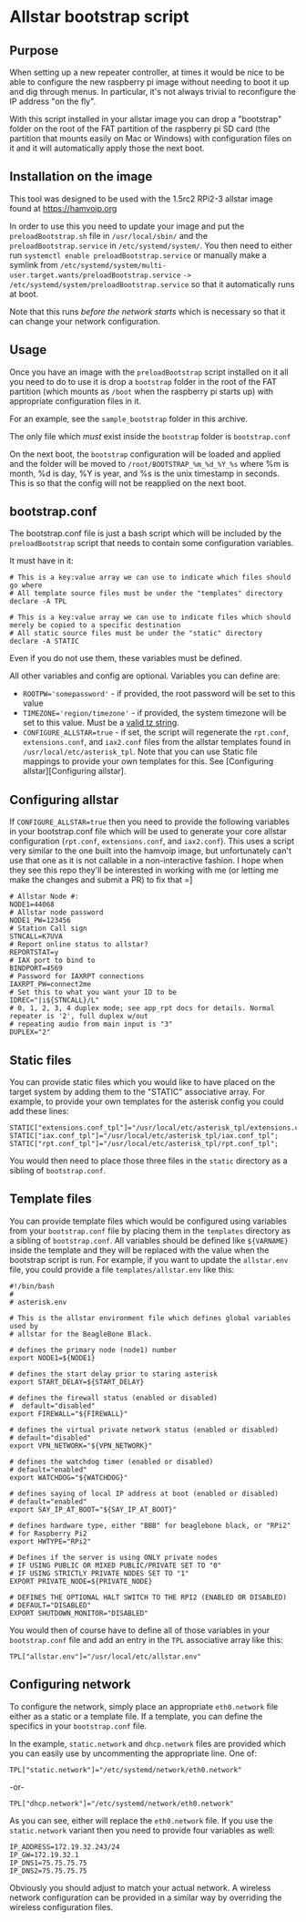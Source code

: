 Allstar bootstrap script
========================

Purpose
-------

When setting up a new repeater controller, at times it would be nice to be able to configure the
new raspberry pi image without needing to boot it up and dig through menus. In particular, it's
not always trivial to reconfigure the IP address "on the fly".

With this script installed in your allstar image you can drop a "bootstrap" folder on the root
of the FAT partition of the raspberry pi SD card (the partition that mounts easily on Mac or Windows)
with configuration files on it and it will automatically apply those the next boot.

Installation on the image
-------------------------

This tool was designed to be used with the 1.5rc2 RPi2-3 allstar image found at https://hamvoip.org

In order to use this you need to update your image and put the `preloadBootstrap.sh` file in
`/usr/local/sbin/` and the `preloadBootstrap.service` in `/etc/systemd/system/`. You then need
to either run `systemctl enable preloadBootstrap.service` or manually make a symlink from
`/etc/systemd/system/multi-user.target.wants/preloadBootstrap.service`
`->` `/etc/systemd/system/preloadBootstrap.service` so that it automatically runs at boot.

Note that this runs *before the network starts* which is necessary so that it can change your
network configuration.

Usage
-----

Once you have an image with the `preloadBootstrap` script installed on it all you need to do to use
it is drop a `bootstrap` folder in the root of the FAT partition (which mounts as `/boot` when the
raspberry pi starts up) with appropriate configuration files in it.

For an example, see the `sample_bootstrap` folder in this archive.

The only file which *must* exist inside the `bootstrap` folder is `bootstrap.conf`

On the next boot, the `bootstrap` configuration will be loaded and applied and the folder will be
moved to `/root/BOOTSTRAP_%m_%d_%Y_%s` where %m is month, %d is day, %Y is year, and %s is the 
unix timestamp in seconds. This is so that the config will not be reapplied on the next boot.

bootstrap.conf
--------------

The bootstrap.conf file is just a bash script which will be included by the `preloadBootstrap`
script that needs to contain some configuration variables.

It must have in it:

    # This is a key:value array we can use to indicate which files should go where
    # All template source files must be under the "templates" directory
    declare -A TPL

    # This is a key:value array we can use to indicate files which should merely be copied to a specific destination
    # All static source files must be under the "static" directory
    declare -A STATIC

Even if you do not use them, these variables must be defined.

All other variables and config are optional.  Variables you can define are:

* `ROOTPW='somepassword'` - if provided, the root password will be set to this value
* `TIMEZONE='region/timezone'` - if provided, the system timezone will be set to this value. Must be a [valid tz string](https://en.wikipedia.org/wiki/List_of_tz_database_time_zones).
* `CONFIGURE_ALLSTAR=true` - if set, the script will regenerate the `rpt.conf`, `extensions.conf`, and `iax2.conf` files from the allstar templates found in `/usr/local/etc/asterisk_tpl`.  Note that you can use Static file mappings to provide your own templates for this. See [Configuring allstar][Configuring allstar].

Configuring allstar
-------------------

If `CONFIGURE_ALLSTAR=true` then you need to provide the following variables in your bootstrap.conf file
which will be used to generate your core allstar configuration (`rpt.conf`, `extensions.conf`, and `iax2.conf`).
This uses a script very similar to the one built into the hamvoip image, but unfortunately can't use that one
as it is not callable in a non-interactive fashion.  I hope when they see this repo they'll be interested in
working with me (or letting me make the changes and submit a PR) to fix that =]

    # Allstar Node #:
    NODE1=44068
    # Allstar node password
    NODE1_PW=123456
    # Station Call sign
    STNCALL=K7UVA
    # Report online status to allstar?
    REPORTSTAT=y
    # IAX port to bind to
    BINDPORT=4569
    # Password for IAXRPT connections
    IAXRPT_PW=connect2me
    # Set this to what you want your ID to be
    IDREC="|i${STNCALL}/L"
    # 0, 1, 2, 3, 4 duplex mode; see app_rpt docs for details. Normal repeater is '2', full duplex w/out
    # repeating audio from main input is "3"
    DUPLEX="2"

Static files
------------

You can provide static files which you would like to have placed on the target system by adding
them to the "STATIC" associative array.  For example, to provide your own templates for the asterisk
config you could add these lines:

    STATIC["extensions.conf_tpl"]="/usr/local/etc/asterisk_tpl/extensions.conf_tpl";
    STATIC["iax.conf_tpl"]="/usr/local/etc/asterisk_tpl/iax.conf_tpl";
    STATIC["rpt.conf_tpl"]="/usr/local/etc/asterisk_tpl/rpt.conf_tpl";

You would then need to place those three files in the `static` directory as a sibling of `bootstrap.conf`.

Template files
--------------

You can provide template files which would be configured using variables from your `bootstrap.conf`
file by placing them in the `templates` directory as a sibling of `bootstrap.conf`. All variables
should be defined like `${VARNAME}` inside the template and they will be replaced with the value
when the bootstrap script is run. For example, if you want to update the `allstar.env` file, you
could provide a file `templates/allstar.env` like this:

    #!/bin/bash
    #
    # asterisk.env

    # This is the allstar environment file which defines global variables used by
    # allstar for the BeagleBone Black.

    # defines the primary node (node1) number
    export NODE1=${NODE1}

    # defines the start delay prior to staring asterisk
    export START_DELAY=${START_DELAY}

    # defines the firewall status (enabled or disabled)
    #  default="disabled"
    export FIREWALL="${FIREWALL}"

    # defines the virtual private network status (enabled or disabled)
    # default="disabled"
    export VPN_NETWORK="${VPN_NETWORK}"

    # defines the watchdog timer (enabled or disabled)
    # default="enabled"
    export WATCHDOG="${WATCHDOG}"

    # defines saying of local IP address at boot (enabled or disabled)
    # default="enabled"
    export SAY_IP_AT_BOOT="${SAY_IP_AT_BOOT}"

    # defines hardware type, either "BBB" for beaglebone black, or "RPi2"
    # for Raspberry Pi2
    export HWTYPE="RPi2"

    # Defines if the server is using ONLY private nodes
    # IF USING PUBLIC OR MIXED PUBLIC/PRIVATE SET TO "0"
    # IF USING STRICTLY PRIVATE NODES SET TO "1"
    EXPORT PRIVATE_NODE=${PRIVATE_NODE}

    # DEFINES THE OPTIONAL HALT SWITCH TO THE RPI2 (ENABLED OR DISABLED)
    # DEFAULT="DISABLED"
    EXPORT SHUTDOWN_MONITOR="DISABLED"

You would then of course have to define all of those variables in your `bootstrap.conf` file and
add an entry in the `TPL` associative array like this:

    TPL["allstar.env"]="/usr/local/etc/allstar.env"

Configuring network
-------------------

To configure the network, simply place an appropriate `eth0.network` file either as a static
or a template file.  If a template, you can define the specifics in your `bootstrap.conf` file.

In the example, `static.network` and `dhcp.network` files are provided which you can easily use
by uncommenting the appropriate line.  One of:

    TPL["static.network"]="/etc/systemd/network/eth0.network"

-or-

    TPL["dhcp.network"]="/etc/systemd/network/eth0.network"

As you can see, either will replace the `eth0.network` file.  If you use the `static.network` variant
then you need to provide four variables as well:

    IP_ADDRESS=172.19.32.243/24
    IP_GW=172.19.32.1
    IP_DNS1=75.75.75.75
    IP_DNS2=75.75.75.75

Obviously you should adjust to match your actual network.  A wireless network configuration can be
provided in a similar way by overriding the wireless configuration files.